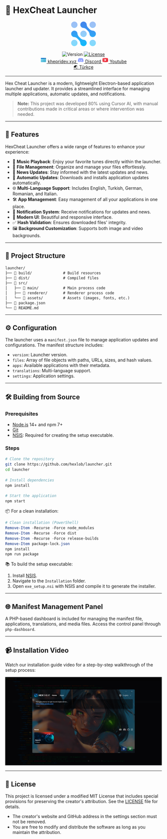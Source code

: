 # 🚀 HexCheat Launcher

<p align="center">
  <img src="image/logo.png" width="80" height="80" alt="HexCheat Launcher Logo" />
</p>

<p align="center">
  <img src="https://img.shields.io/badge/version-v1.0.0-blue.svg" alt="Version">
  <a href="https://github.com/Khepridev/hexcheat-launcher/LICENSE">
    <img src="https://img.shields.io/badge/license-MIT-blue.svg" alt="License">
  </a>
  <br>
  <a href="https://khepridev.xyz/">
    <img src="image/web-site.png" alt="WebSite"> khepridev.xyz
  </a>
  <a href="https://discord.gg/3GUgRzDpXM">
    <img src="image/discord.png" alt="Discord"> Discord
  </a>
  <a href="https://www.youtube.com/@Khepridev">
    <img src="image/youtube.png" alt="Youtube"> Youtube
  </a>
  <br>
  <a href="README.tr.md">🌏 Türkçe</a>
</p>

---

Hex Cheat Launcher is a modern, lightweight Electron-based application launcher and updater. It provides a streamlined interface for managing multiple applications, automatic updates, and notifications.

> **Note:** This project was developed 80% using Cursor AI, with manual contributions made in critical areas or where intervention was needed.

---

## 🚀 Features

HexCheat Launcher offers a wide range of features to enhance your experience:

- 🎵 **Music Playback**: Enjoy your favorite tunes directly within the launcher.
- 📂 **File Management**: Organize and manage your files effortlessly.
- 📰 **News Updates**: Stay informed with the latest updates and news.
- 🔄 **Automatic Updates**: Downloads and installs application updates automatically.
- 🌐 **Multi-Language Support**: Includes English, Turkish, German, Romanian, and Italian.
- 🛠️ **App Management**: Easy management of all your applications in one place.
- 🔔 **Notification System**: Receive notifications for updates and news.
- 🎨 **Modern UI**: Beautiful and responsive interface.
- ✅ **Hash Validation**: Ensures downloaded files' integrity.
- 🖼️ **Background Customization**: Supports both image and video backgrounds.

---

## 📂 Project Structure

```plaintext
launcher/
├── 📂 build/              # Build resources
├── 📂 dist/               # Compiled files
├── 📂 src/
│   ├── 📂 main/           # Main process code
│   ├── 📂 renderer/       # Renderer process code
│   └── 📂 assets/         # Assets (images, fonts, etc.)
├── 📄 package.json
└── 📝 README.md
```

---

## ⚙️ Configuration

The launcher uses a `manifest.json` file to manage application updates and configurations. The manifest structure includes:

- `version`: Launcher version.
- `files`: Array of file objects with paths, URLs, sizes, and hash values.
- `apps`: Available applications with their metadata.
- `translations`: Multi-language support.
- `settings`: Application settings.

---

## 🛠️ Building from Source

### Prerequisites

- [Node.js](https://nodejs.org/) 14+ and npm 7+
- [Git](https://git-scm.com/)
- [NSIS](https://nsis.sourceforge.io/Download): Required for creating the setup executable.

### Steps

```bash
# Clone the repository
git clone https://github.com/hexlob/launcher.git
cd launcher

# Install dependencies
npm install

# Start the application
npm start
```

📦 For a clean installation:

```powershell
# Clean installation (PowerShell)
Remove-Item -Recurse -Force node_modules
Remove-Item -Recurse -Force dist
Remove-Item -Recurse -Force release-builds
Remove-Item package-lock.json
npm install
npm run package
```

📚 To build the setup executable:

1. Install [NSIS](https://nsis.sourceforge.io/Download).
2. Navigate to the `Installation` folder.
3. Open `exe_setup.nsi` with NSIS and compile it to generate the installer.

---

## 🌐 Manifest Management Panel

A PHP-based dashboard is included for managing the manifest file, applications, translations, and media files. Access the control panel through `php-dashboard`.

---

## 📹 Installation Video

Watch our installation guide video for a step-by-step walkthrough of the setup process:

[![Installation Video](https://github.com/Khepridev/hexcheat-launcher/blob/main/image/cover.png)](https://www.youtube.com/watch?v=haDMjpF03T8)

---

## 📜 License

This project is licensed under a modified MIT License that includes special provisions for preserving the creator's attribution. See the [LICENSE](LICENSE) file for details.

- The creator's website and GitHub address in the settings section must not be removed.
- You are free to modify and distribute the software as long as you maintain the attribution.